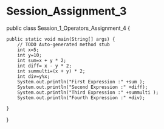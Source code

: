 # Session_Assignment_3


public class Session_1_Operators_Assignment_4 {

	public static void main(String[] args) {
		// TODO Auto-generated method stub
		int x=5;
		int y=10;
		int sum=x + y * 2;
		int diff= x - y * 2;
		int summulti=(x + y) * 2;
		int div=y%x;
		System.out.println("First Expression :" +sum );
		System.out.println("Second Expression :" +diff);
		System.out.println("Third Expression :" +summulti );
		System.out.println("Fourth Expression :" +div);
		
	}

}
